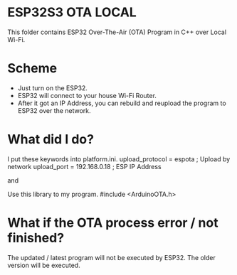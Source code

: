 # ESP32S3 OTA LOCAL
This folder contains ESP32 Over-The-Air (OTA) Program in C++ over Local Wi-Fi.

# Scheme
- Just turn on the ESP32.
- ESP32 will connect to your house Wi-Fi Router.
- After it got an IP Address, you can rebuild and reupload the program to ESP32 over the network.

# What did I do?
I put these keywords into platform.ini.
upload_protocol = espota        ; Upload by network
upload_port     = 192.168.0.18  ; ESP IP Address

and

Use this library to my program.
#include <ArduinoOTA.h>


# What if the OTA process error / not finished?
The updated / latest program will not be executed by ESP32. The older version will be executed.
